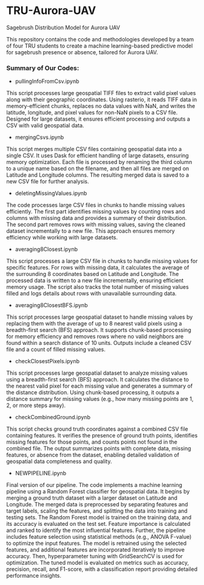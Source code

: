 # TRU-Aurora-UAV
Sagebrush Distribution Model for Aurora UAV

This repository contains the code and methodologies developed by a team of four TRU students to create a machine learning-based predictive model for sagebrush presence or absence, tailored for Aurora UAV.

### Summary of Our Codes:

- pullingInfoFromCsv.ipynb

This script processes large geospatial TIFF files to extract valid pixel values along with their geographic coordinates. Using rasterio, it reads TIFF data in memory-efficient chunks, replaces no data values with NaN, and writes the latitude, longitude, and pixel values for non-NaN pixels to a CSV file. Designed for large datasets, it ensures efficient processing and outputs a CSV with valid geospatial data.

- mergingCsvs.ipynb

This script merges multiple CSV files containing geospatial data into a single CSV. It uses Dask for efficient handling of large datasets, ensuring memory optimization. Each file is processed by renaming the third column to a unique name based on the filename, and then all files are merged on Latitude and Longitude columns. The resulting merged data is saved to a new CSV file for further analysis.

- deletingMissingValues.ipynb

The code processes large CSV files in chunks to handle missing values efficiently. The first part identifies missing values by counting rows and columns with missing data and provides a summary of their distribution. The second part removes rows with missing values, saving the cleaned dataset incrementally to a new file. This approach ensures memory efficiency while working with large datasets.

- averaging8Closest.ipynb

This script processes a large CSV file in chunks to handle missing values for specific features. For rows with missing data, it calculates the average of the surrounding 8 coordinates based on Latitude and Longitude. The processed data is written to a new file incrementally, ensuring efficient memory usage. The script also tracks the total number of missing values filled and logs details about rows with unavailable surrounding data.

- averaging8ClosestBFS.ipynb

This script processes large geospatial dataset to handle missing values by replacing them with the average of up to 8 nearest valid pixels using a breadth-first search (BFS) approach. It supports chunk-based processing for memory efficiency and removes rows where no valid neighbors are found within a search distance of 10 units. Outputs include a cleaned CSV file and a count of filled missing values.

- checkClosestPixels.ipynb 

This script processes large geospatial dataset to analyze missing values using a breadth-first search (BFS) approach. It calculates the distance to the nearest valid pixel for each missing value and generates a summary of the distance distribution. Using chunk-based processing, it outputs a distance summary for missing values (e.g., how many missing points are 1, 2, or more steps away).

- checkCombinedGround.ipynb

This script checks ground truth coordinates against a combined CSV file containing features. It verifies the presence of ground truth points, identifies missing features for those points, and counts points not found in the combined file. The output summarizes points with complete data, missing features, or absence from the dataset, enabling detailed validation of geospatial data completeness and quality.

- NEWPIPELINE.ipynb

Final version of our pipeline. The code implements a machine learning pipeline using a Random Forest classifier for geospatial data. It begins by merging a ground truth dataset with a larger dataset on Latitude and Longitude. The merged data is preprocessed by separating features and target labels, scaling the features, and splitting the data into training and testing sets. The Random Forest model is trained on the training data, and its accuracy is evaluated on the test set. Feature importance is calculated and ranked to identify the most influential features. Further, the pipeline includes feature selection using statistical methods (e.g., ANOVA F-value) to optimize the input features. The model is retrained using the selected features, and additional features are incorporated iteratively to improve accuracy. Then, hyperparameter tuning with GridSearchCV is used for optimization. The tuned model is evaluated on metrics such as accuracy, precision, recall, and F1-score, with a classification report providing detailed performance insights.
